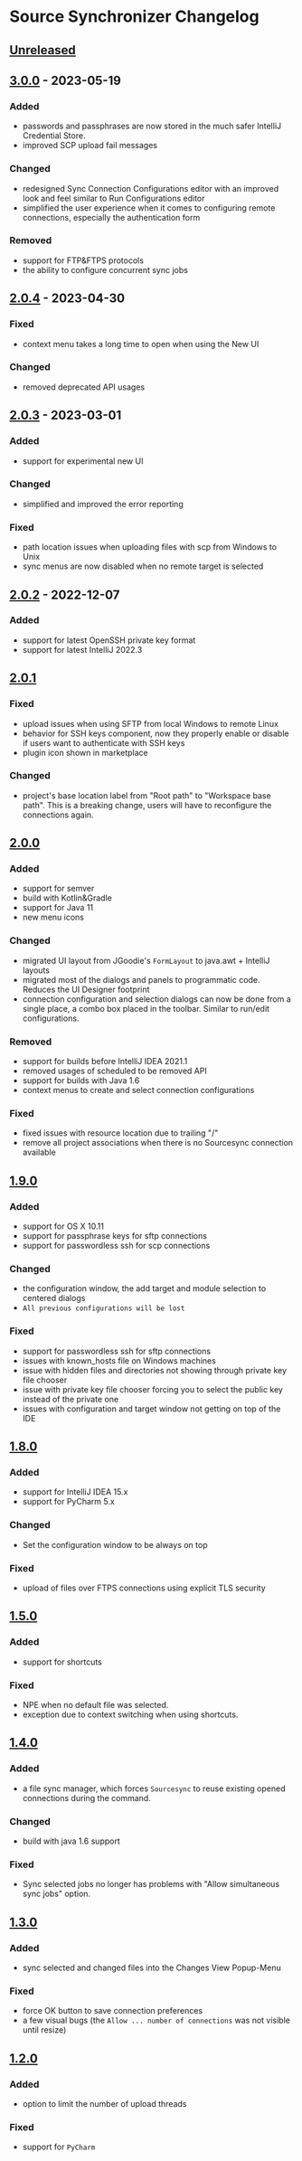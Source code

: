 <!-- Keep a Changelog guide -> https://keepachangelog.com -->

# Source Synchronizer Changelog

## [Unreleased]

## [3.0.0] - 2023-05-19

### Added
- passwords and passphrases are now stored in the much safer IntelliJ Credential Store.
- improved SCP upload fail messages

### Changed
- redesigned Sync Connection Configurations editor with an improved look and feel similar to Run Configurations editor
- simplified the user experience when it comes to configuring remote connections, especially the authentication form

### Removed
- support for FTP&FTPS protocols
- the ability to configure concurrent sync jobs

## [2.0.4] - 2023-04-30

### Fixed
- context menu takes a long time to open when using the New UI

### Changed
- removed deprecated API usages

## [2.0.3] - 2023-03-01

### Added
- support for experimental new UI

### Changed
- simplified and improved the error reporting

### Fixed
- path location issues when uploading files with scp from Windows to Unix
- sync menus are now disabled when no remote target is selected

## [2.0.2] - 2022-12-07

### Added
- support for latest OpenSSH private key format
- support for latest IntelliJ 2022.3

## [2.0.1]

### Fixed
- upload issues when using SFTP from local Windows to remote Linux
- behavior for SSH keys component, now they properly enable or disable if users want to authenticate with SSH keys
- plugin icon shown in marketplace

### Changed
- project's base location label from "Root path" to "Workspace base path". This is a breaking change, users
  will have to reconfigure the connections again.

## [2.0.0]

### Added
- support for semver
- build with Kotlin&Gradle
- support for Java 11
- new menu icons

### Changed
- migrated UI layout from JGoodie's `FormLayout` to java.awt + IntelliJ layouts
- migrated most of the dialogs and panels to programmatic code. Reduces the UI Designer footprint
- connection configuration and selection dialogs can now be done from a single place, a combo
  box placed in the toolbar. Similar to run/edit configurations.

### Removed
- support for builds before IntelliJ IDEA 2021.1
- removed usages of scheduled to be removed API
- support for builds with Java 1.6
- context menus to create and select connection configurations

### Fixed
- fixed issues with resource location due to trailing "/"
- remove all project associations when there is no Sourcesync connection available

## [1.9.0]

### Added
- support for OS X 10.11
- support for passphrase keys for sftp connections
- support for passwordless ssh for scp connections

### Changed
- the configuration window, the add target and module selection to centered dialogs
- `All previous configurations will be lost`

### Fixed
- support for passwordless ssh for sftp connections
- issues with known_hosts file on Windows machines
- issue with hidden files and directories not showing through private key file chooser
- issue with private key file chooser forcing you to select the public key instead of the private one
- issues with configuration and target window not getting on top of the IDE

## [1.8.0]

### Added
- support for IntelliJ IDEA 15.x
- support for PyCharm 5.x

### Changed
- Set the configuration window to be always on top

### Fixed
- upload of files over FTPS connections using explicit TLS security

## [1.5.0]

### Added
- support for shortcuts

### Fixed
- NPE when no default file was selected.
- exception due to context switching when using shortcuts.

## [1.4.0]

### Added
- a file sync manager, which forces `Sourcesync` to reuse existing opened connections during the command.

### Changed
- build with java 1.6 support

### Fixed
- Sync selected jobs no longer has problems with "Allow simultaneous sync jobs" option.

## [1.3.0]

### Added
- sync selected and changed files into the Changes View Popup-Menu

### Fixed
- force OK button to save connection preferences
- a few visual bugs (the `Allow ... number of connections` was not visible until resize)

## [1.2.0]

### Added
- option to limit the number of upload threads

### Fixed
- support for `PyCharm`

[Unreleased]: https://github.com/fioan89/sourcesync/compare/v3.0.0...HEAD
[3.0.0]: https://github.com/fioan89/sourcesync/compare/v2.0.4...v3.0.0
[2.0.4]: https://github.com/fioan89/sourcesync/compare/v2.0.3...v2.0.4
[2.0.3]: https://github.com/fioan89/sourcesync/compare/v2.0.2...v2.0.3
[2.0.2]: https://github.com/fioan89/sourcesync/compare/v2.0.1...v2.0.2
[2.0.1]: https://github.com/fioan89/sourcesync/compare/v2.0.0...v2.0.1
[2.0.0]: https://github.com/fioan89/sourcesync/compare/v1.9.0...v2.0.0
[1.9.0]: https://github.com/fioan89/sourcesync/compare/v1.8.0...v1.9.0
[1.8.0]: https://github.com/fioan89/sourcesync/compare/v1.5.0...v1.8.0
[1.5.0]: https://github.com/fioan89/sourcesync/compare/v1.4.0...v1.5.0
[1.4.0]: https://github.com/fioan89/sourcesync/compare/v1.3.0...v1.4.0
[1.3.0]: https://github.com/fioan89/sourcesync/compare/v1.2.0...v1.3.0
[1.2.0]: https://github.com/fioan89/sourcesync/commits/v1.2.0
